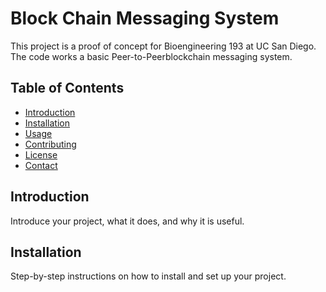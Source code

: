 # Block Chain Messaging System

This project is a proof of concept for Bioengineering 193 at UC San Diego. The code works a basic Peer-to-Peerblockchain messaging system. 

## Table of Contents

- [Introduction](#introduction)
- [Installation](#installation)
- [Usage](#usage)
- [Contributing](#contributing)
- [License](#license)
- [Contact](#contact)

## Introduction

Introduce your project, what it does, and why it is useful.

## Installation

Step-by-step instructions on how to install and set up your project.
